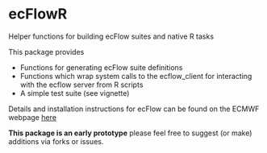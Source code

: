 # ecFlowR

Helper functions for building ecFlow suites and native R tasks

This package provides 

- Functions for generating ecFlow suite definitions
- Functions which wrap system calls to the ecflow_client for interacting with the ecflow server from R scripts
- A simple test suite (see vignette)

Details and installation instructions for ecFlow can be found on the
ECMWF webpage [here](https://confluence.ecmwf.int/display/ECFLOW/ecflow+home)

**This package is an early prototype** please feel free to suggest (or
make) additions via forks or issues.

